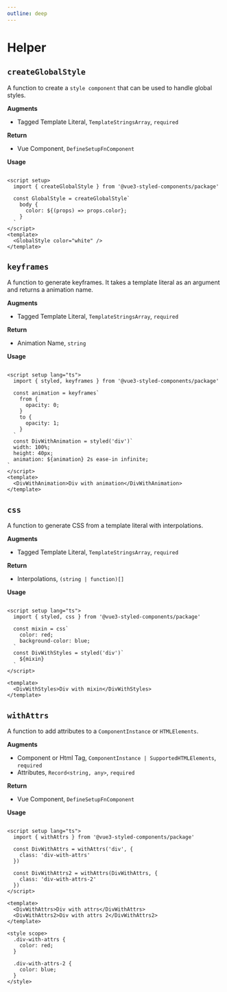 ```yaml
---
outline: deep
---
```


# Helper

## `createGlobalStyle`

A function to create a `style component` that can be used to handle global styles.

**Augments**

- Tagged Template Literal, `TemplateStringsArray`, `required`

**Return**

- Vue Component, `DefineSetupFnComponent`

**Usage**

```vue

<script setup>
  import { createGlobalStyle } from '@vue3-styled-components/package'

  const GlobalStyle = createGlobalStyle`
    body {
      color: ${(props) => props.color};
    }
  `
</script>
<template>
  <GlobalStyle color="white" />
</template>
```

## `keyframes`

A function to generate keyframes. It takes a template literal as an argument and returns a animation name.

**Augments**

- Tagged Template Literal, `TemplateStringsArray`, `required`

**Return**

- Animation Name, `string`

**Usage**

```vue

<script setup lang="ts">
  import { styled, keyframes } from '@vue3-styled-components/package'

  const animation = keyframes`
    from {
      opacity: 0;
    }
    to {
      opacity: 1;
    }
  `
  const DivWithAnimation = styled('div')`
  width: 100%;
  height: 40px;
  animation: ${animation} 2s ease-in infinite;
`
</script>
<template>
  <DivWithAnimation>Div with animation</DivWithAnimation>
</template>
```

## `css`

A function to generate CSS from a template literal with interpolations.

**Augments**

- Tagged Template Literal, `TemplateStringsArray`, `required`

**Return**

- Interpolations, `(string | function)[]`

**Usage**

```vue

<script setup lang="ts">
  import { styled, css } from '@vue3-styled-components/package'

  const mixin = css`
    color: red;
    background-color: blue;
  `
  const DivWithStyles = styled('div')`
    ${mixin}
  `
</script>

<template>
  <DivWithStyles>Div with mixin</DivWithStyles>
</template>
```

## `withAttrs`

A function to add attributes to a `ComponentInstance` or `HTMLElements`.

**Augments**

- Component or Html Tag, `ComponentInstance | SupportedHTMLElements`, `required`
- Attributes, `Record<string, any>`, `required`

**Return**

- Vue Component, `DefineSetupFnComponent`

**Usage**

```vue

<script setup lang="ts">
  import { withAttrs } from '@vue3-styled-components/package'

  const DivWithAttrs = withAttrs('div', {
    class: 'div-with-attrs'
  })

  const DivWithAttrs2 = withAttrs(DivWithAttrs, {
    class: 'div-with-attrs-2'
  })
</script>

<template>
  <DivWithAttrs>Div with attrs</DivWithAttrs>
  <DivWithAttrs2>Div with attrs 2</DivWithAttrs2>
</template>

<style scope>
  .div-with-attrs {
    color: red;
  }

  .div-with-attrs-2 {
    color: blue;
  }
</style>
```
